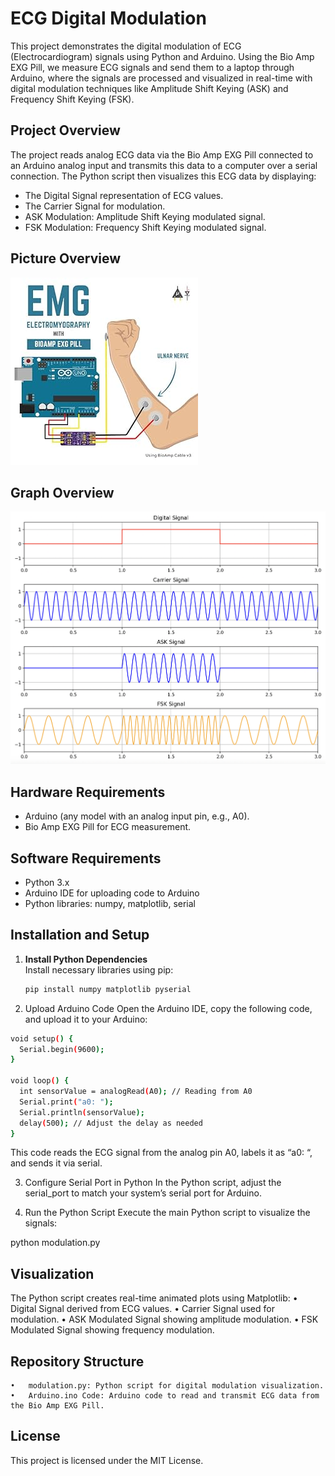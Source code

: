 # ECG Digital Modulation

This project demonstrates the digital modulation of ECG (Electrocardiogram) signals using Python and Arduino. Using the Bio Amp EXG Pill, we measure ECG signals and send them to a laptop through Arduino, where the signals are processed and visualized in real-time with digital modulation techniques like Amplitude Shift Keying (ASK) and Frequency Shift Keying (FSK).

## Project Overview

The project reads analog ECG data via the Bio Amp EXG Pill connected to an Arduino analog input and transmits this data to a computer over a serial connection. The Python script then visualizes this ECG data by displaying:
- The Digital Signal representation of ECG values.
- The Carrier Signal for modulation.
- ASK Modulation: Amplitude Shift Keying modulated signal.
- FSK Modulation: Frequency Shift Keying modulated signal.

## Picture Overview
![ECG Signal](images/pulse.jpg)

## Graph Overview

![Graph ECG Signal](images/graph.png)


## Hardware Requirements

- Arduino (any model with an analog input pin, e.g., A0).
- Bio Amp EXG Pill for ECG measurement.

## Software Requirements

- Python 3.x
- Arduino IDE for uploading code to Arduino
- Python libraries: numpy, matplotlib, serial

## Installation and Setup

1. **Install Python Dependencies**  
   Install necessary libraries using pip:

   ```bash
   pip install numpy matplotlib pyserial
   ```
2.	Upload Arduino Code
Open the Arduino IDE, copy the following code, and upload it to your Arduino:
```bash
void setup() {
  Serial.begin(9600);
}

void loop() {
  int sensorValue = analogRead(A0); // Reading from A0
  Serial.print("a0: ");
  Serial.println(sensorValue);
  delay(500); // Adjust the delay as needed
}
```

This code reads the ECG signal from the analog pin A0, labels it as “a0: “, and sends it via serial.

3.	Configure Serial Port in Python
In the Python script, adjust the serial_port to match your system’s serial port for Arduino.

5.	Run the Python Script
Execute the main Python script to visualize the signals:

python modulation.py



## Visualization

The Python script creates real-time animated plots using Matplotlib:
	•	Digital Signal derived from ECG values.
	•	Carrier Signal used for modulation.
	•	ASK Modulated Signal showing amplitude modulation.
	•	FSK Modulated Signal showing frequency modulation.

## Repository Structure

	•	modulation.py: Python script for digital modulation visualization.
	•	Arduino.ino Code: Arduino code to read and transmit ECG data from the Bio Amp EXG Pill.

## License

This project is licensed under the MIT License.
